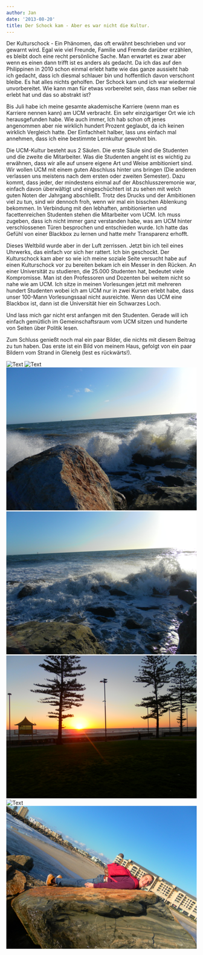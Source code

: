 ```yaml
---
author: Jan
date: '2013-08-20'
title: Der Schock kam - Aber es war nicht die Kultur.
---
```


Der Kulturschock - Ein Phänomen, das oft erwähnt beschrieben und vor gewarnt
wird. Egal wie viel Freunde, Familie und Fremde darüber erzählen, es bleibt
doch eine recht persönliche Sache. Man erwartet es zwar aber wenn es einen dann
trifft ist es anders als gedacht. Da ich das auf den Philippinen in 2010 schon
einmal erlebt hatte wie das ganze aussieht hab ich gedacht, dass ich diesmal
schlauer bin und hoffentlich davon verschont bleibe. Es hat alles nichts
geholfen. Der Schock kam und ich war wiedermal unvorbereitet. Wie kann man für
etwas vorbereitet sein, dass man selber nie erlebt hat und das so abstrakt ist?

Bis Juli habe ich meine gesamte akademische Karriere (wenn man es Karriere
nennen kann) am UCM verbracht. Ein sehr einzigartiger Ort wie ich
herausgefunden habe. Wie auch immer, Ich hab schon oft jenes angenommen aber
nie wirklich hundert Prozent geglaubt, da ich keinen wirklich Vergleich hatte.
Der Einfachheit halber, lass uns einfach mal annehmen, dass ich eine bestimmte
Lernkultur gewohnt bin.

Die UCM-Kultur besteht aus 2 Säulen. Die erste Säule sind die Studenten und die
zweite die Mitarbeiter. Was die Studenten angeht ist es wichtig zu erwähnen,
dass wir alle auf unsere eigene Art und Weise ambitioniert sind. Wir wollen UCM
mit einem guten Abschluss hinter uns bringen (Die anderen verlassen uns
meistens nach dem ersten oder zweiten Semester). Dazu kommt, dass jeder, der
mindestens einmal auf der Abschlusszeremonie war, einfach davon überwältigt und
eingeschüchtert ist zu sehen mit welch guten Noten der Jahrgang abschließt.
Trotz des Drucks und der Ambitionen viel zu tun, sind wir dennoch froh, wenn
wir mal ein bisschen Ablenkung bekommen. In Verbindung mit den lebhaften,
ambitionierten und facettenreichen Studenten stehen die Mitarbeiter vom UCM.
Ich muss zugeben, dass ich nicht immer ganz verstanden habe, was am UCM hinter
verschlossenen Türen besprochen und entschieden wurde. Ich hatte das Gefühl von
einer Blackbox zu lernen und hatte mehr Transparenz erhofft.

Dieses Weltbild wurde aber in der Luft zerrissen. Jetzt bin ich teil eines
Uhrwerks, das einfach vor sich her rattert. Ich bin geschockt. Der Kulturschock
kam aber so wie ich meine soziale Seite versucht habe auf einen Kulturschock
vor zu bereiten bekam ich ein Messer in den Rücken. An einer Universität zu
studieren, die 25.000 Studenten hat, bedeutet viele Kompromisse. Man ist den
Professoren und Dozenten bei weitem nicht so nahe wie am UCM. Ich sitze in
meinen Vorlesungen jetzt mit mehreren hundert Studenten wobei ich am UCM nur in
zwei Kursen erlebt habe, dass unser 100-Mann Vorlesungssaal nicht ausreichte.
Wenn das UCM eine Blackbox ist, dann ist die Universität hier ein Schwarzes
Loch.

Und lass mich gar nicht erst anfangen mit den Studenten. Gerade will ich
einfach gemütlich im Gemeinschaftsraum vom UCM sitzen und hunderte von Seiten
über Politik lesen.

Zum Schluss genießt noch mal ein paar Bilder, die nichts mit diesem Beitrag zu
tun haben. Das erste ist ein Bild von meinem Haus, gefolgt von ein paar Bildern
vom Strand in Glenelg (lest es rückwärts!).

![Text](images/house.jpg)
![Text](images/flying.jpg)
![Text](images/rock.jpg)
![Text](images/splash.jpg)
![Text](images/sunset.jpg)
![Text](images/waves.jpg)
![Text](images/whaling.jpg)
